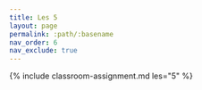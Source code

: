 ```yaml
---
title: Les 5
layout: page
permalink: :path/:basename
nav_order: 6
nav_exclude: true
---
```


{% include classroom-assignment.md les="5" %}





